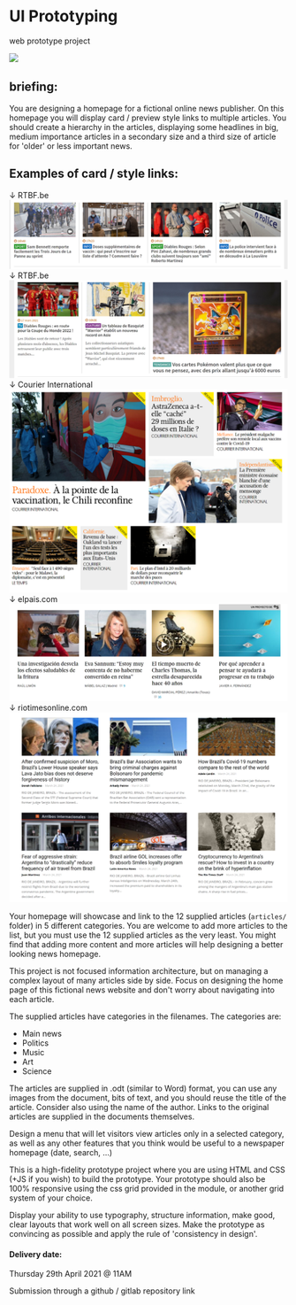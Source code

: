 # UI Prototyping

web prototype project

[![](https://mermaid.ink/img/eyJjb2RlIjoiZ3JhcGggVEQ7XG4gICAgSG9tZXBhZ2UtLT5BcnRpY2xlQS0tPkhvbWVwYWdlO1xuICAgIEhvbWVwYWdlLS0-QXJ0aWNsZUItLT5Ib21lcGFnZTtcbiAgICBIb21lcGFnZS0tPkFydGljbGVDLS0-SG9tZXBhZ2U7XG4gICAgSG9tZXBhZ2UtLT5BcnRpY2xlRC0tPkhvbWVwYWdlOyIsIm1lcm1haWQiOnsidGhlbWUiOiJkZWZhdWx0In0sInVwZGF0ZUVkaXRvciI6ZmFsc2V9)](https://mermaid-js.github.io/mermaid-live-editor/#/edit/eyJjb2RlIjoiZ3JhcGggVEQ7XG4gICAgSG9tZXBhZ2UtLT5BcnRpY2xlQS0tPkhvbWVwYWdlO1xuICAgIEhvbWVwYWdlLS0-QXJ0aWNsZUItLT5Ib21lcGFnZTtcbiAgICBIb21lcGFnZS0tPkFydGljbGVDLS0-SG9tZXBhZ2U7XG4gICAgSG9tZXBhZ2UtLT5BcnRpY2xlRC0tPkhvbWVwYWdlOyIsIm1lcm1haWQiOnsidGhlbWUiOiJkZWZhdWx0In0sInVwZGF0ZUVkaXRvciI6ZmFsc2V9)

## briefing:

You are designing a homepage for a fictional online news publisher. On this homepage you will display card / preview style links to multiple articles. You should create a hierarchy in the articles, displaying some headlines in big, medium importance articles in a secondary size and a third size of article for 'older' or less important news.

## Examples of card / style links:

↓ RTBF.be
![](example-cards/cards1.png)
↓ RTBF.be
![](example-cards/cards2.png)
↓ Courier International
![](example-cards/cards3.png)
↓ elpais.com
![](example-cards/cards4.png)
↓ riotimesonline.com
![](example-cards/cards5.png)


Your homepage will showcase and link to the 12 supplied articles (`articles/` folder) in 5 different categories. You are welcome to add more articles to the list, but you must use the 12 supplied articles as the very least. You might find that adding more content and more articles will help designing a better looking news homepage.

This project is not focused information architecture, but on managing a complex layout of many articles side by side. Focus on designing the home page of this fictional news website and don't worry about navigating into each article.

The supplied articles have categories in the filenames. The categories are:

* Main news
* Politics
* Music
* Art
* Science

The articles are supplied in .odt (similar to Word) format, you can use any images from the document, bits of text, and you should reuse the title of the article. Consider also using the name of the author. Links to the original articles are supplied in the documents themselves.

Design a menu that will let visitors view articles only in a selected category, as well as any other features that you think would be useful to a newspaper homepage (date, search, ...)

This is a high-fidelity prototype project where you are using HTML and CSS (+JS if you wish) to build the prototype. Your prototype should also be 100% responsive using the css grid provided in the module, or another grid system of your choice.

Display your ability to use typography, structure information, make good, clear layouts that work well on all screen sizes. Make the prototype as convincing as possible and apply the rule of 'consistency in design'.

#### Delivery date:

Thursday 29th April 2021 @ 11AM

Submission through a github / gitlab repository link
